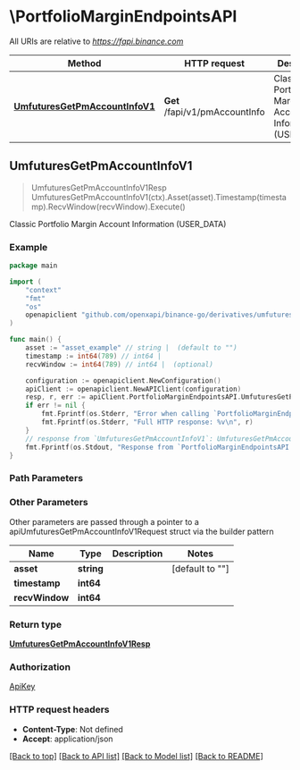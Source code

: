 # \PortfolioMarginEndpointsAPI

All URIs are relative to *https://fapi.binance.com*

Method | HTTP request | Description
------------- | ------------- | -------------
[**UmfuturesGetPmAccountInfoV1**](PortfolioMarginEndpointsAPI.md#UmfuturesGetPmAccountInfoV1) | **Get** /fapi/v1/pmAccountInfo | Classic Portfolio Margin Account Information (USER_DATA)



## UmfuturesGetPmAccountInfoV1

> UmfuturesGetPmAccountInfoV1Resp UmfuturesGetPmAccountInfoV1(ctx).Asset(asset).Timestamp(timestamp).RecvWindow(recvWindow).Execute()

Classic Portfolio Margin Account Information (USER_DATA)



### Example

```go
package main

import (
	"context"
	"fmt"
	"os"
	openapiclient "github.com/openxapi/binance-go/derivatives/umfutures"
)

func main() {
	asset := "asset_example" // string |  (default to "")
	timestamp := int64(789) // int64 | 
	recvWindow := int64(789) // int64 |  (optional)

	configuration := openapiclient.NewConfiguration()
	apiClient := openapiclient.NewAPIClient(configuration)
	resp, r, err := apiClient.PortfolioMarginEndpointsAPI.UmfuturesGetPmAccountInfoV1(context.Background()).Asset(asset).Timestamp(timestamp).RecvWindow(recvWindow).Execute()
	if err != nil {
		fmt.Fprintf(os.Stderr, "Error when calling `PortfolioMarginEndpointsAPI.UmfuturesGetPmAccountInfoV1``: %v\n", err)
		fmt.Fprintf(os.Stderr, "Full HTTP response: %v\n", r)
	}
	// response from `UmfuturesGetPmAccountInfoV1`: UmfuturesGetPmAccountInfoV1Resp
	fmt.Fprintf(os.Stdout, "Response from `PortfolioMarginEndpointsAPI.UmfuturesGetPmAccountInfoV1`: %v\n", resp)
}
```

### Path Parameters



### Other Parameters

Other parameters are passed through a pointer to a apiUmfuturesGetPmAccountInfoV1Request struct via the builder pattern


Name | Type | Description  | Notes
------------- | ------------- | ------------- | -------------
 **asset** | **string** |  | [default to &quot;&quot;]
 **timestamp** | **int64** |  | 
 **recvWindow** | **int64** |  | 

### Return type

[**UmfuturesGetPmAccountInfoV1Resp**](UmfuturesGetPmAccountInfoV1Resp.md)

### Authorization

[ApiKey](../README.md#ApiKey)

### HTTP request headers

- **Content-Type**: Not defined
- **Accept**: application/json

[[Back to top]](#) [[Back to API list]](../README.md#documentation-for-api-endpoints)
[[Back to Model list]](../README.md#documentation-for-models)
[[Back to README]](../README.md)

